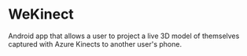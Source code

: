 # WeKinect
Android app that allows a user to project a live 3D model of themselves captured with Azure Kinects to another user's phone. 
